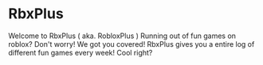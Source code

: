 # RbxPlus

Welcome to RbxPlus ( aka. RobloxPlus )
Running out of fun games on roblox? Don't worry! We got you covered! RbxPlus gives you a entire log of different fun games every week! Cool right?

